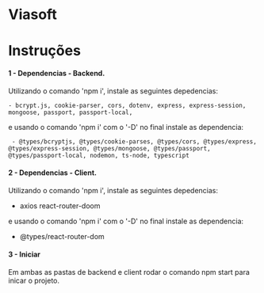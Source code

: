 # Viasoft


# Instruções

#### 1 - Dependencias - Backend.

   Utilizando o comando 'npm i', instale as seguintes depedencias:
   
    - bcrypt.js, cookie-parser, cors, dotenv, express, express-session, mongoose, passport, passport-local,
    
   e usando o comando 'npm i' com o '-D' no final instale as dependencia:
     
     - @types/bcryptjs, @types/cookie-parses, @types/cors, @types/express, @types/express-session, @types/mongoose, @types/passport, @types/passport-local, nodemon, ts-node, typescript
     
#### 2 - Dependencias - Client.

  Utilizando o comando 'npm i', instale as seguintes depedencias:
  
  - axios react-router-doom 

e usando o comando 'npm i' com o '-D' no final instale as dependencia:

  - @types/react-router-dom


#### 3 - Iniciar
  
  Em ambas as pastas de backend e client rodar o comando npm start para inicar o projeto.
  

